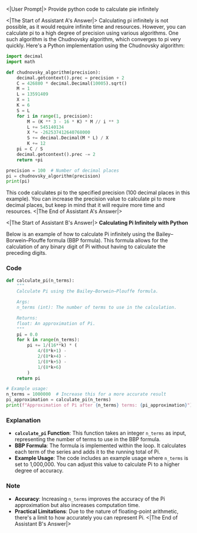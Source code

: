 <|User Prompt|>
Provide python code to calculate pie infinitely 

<|The Start of Assistant A's Answer|>
Calculating pi infinitely is not possible, as it would require infinite time and resources. However, you can calculate pi to a high degree of precision using various algorithms. One such algorithm is the Chudnovsky algorithm, which converges to pi very quickly. Here's a Python implementation using the Chudnovsky algorithm:

```python
import decimal
import math

def chudnovsky_algorithm(precision):
    decimal.getcontext().prec = precision + 2
    C = 426880 * decimal.Decimal(10005).sqrt()
    M = 1
    L = 13591409
    X = 1
    K = 6
    S = L
    for i in range(1, precision):
        M = (K ** 3 - 16 * K) * M // i ** 3
        L += 545140134
        X *= -262537412640768000
        S += decimal.Decimal(M * L) / X
        K += 12
    pi = C / S
    decimal.getcontext().prec -= 2
    return +pi

precision = 100  # Number of decimal places
pi = chudnovsky_algorithm(precision)
print(pi)
```

This code calculates pi to the specified precision (100 decimal places in this example). You can increase the precision value to calculate pi to more decimal places, but keep in mind that it will require more time and resources.
<|The End of Assistant A's Answer|>

<|The Start of Assistant B's Answer|>
**Calculating Pi Infinitely with Python**

Below is an example of how to calculate Pi infinitely using the Bailey–Borwein–Plouffe formula (BBP formula). This formula allows for the calculation of any binary digit of Pi without having to calculate the preceding digits.

### Code

```python
def calculate_pi(n_terms):
    """
    Calculate Pi using the Bailey–Borwein–Plouffe formula.

    Args:
    n_terms (int): The number of terms to use in the calculation.

    Returns:
    float: An approximation of Pi.
    """
    pi = 0.0
    for k in range(n_terms):
        pi += 1/(16**k) * (
            4/(8*k+1) -
            2/(8*k+4) -
            1/(8*k+5) -
            1/(8*k+6)
        )
    return pi

# Example usage:
n_terms = 1000000  # Increase this for a more accurate result
pi_approximation = calculate_pi(n_terms)
print(f"Approximation of Pi after {n_terms} terms: {pi_approximation}")
```

### Explanation

- **`calculate_pi` Function**: This function takes an integer `n_terms` as input, representing the number of terms to use in the BBP formula.
- **BBP Formula**: The formula is implemented within the loop. It calculates each term of the series and adds it to the running total of Pi.
- **Example Usage**: The code includes an example usage where `n_terms` is set to 1,000,000. You can adjust this value to calculate Pi to a higher degree of accuracy.

### Note

- **Accuracy**: Increasing `n_terms` improves the accuracy of the Pi approximation but also increases computation time.
- **Practical Limitations**: Due to the nature of floating-point arithmetic, there's a limit to how accurately you can represent Pi.
<|The End of Assistant B's Answer|>
